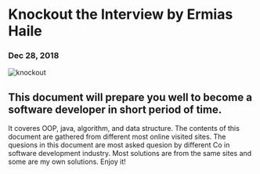 # Knockout the Interview by Ermias Haile 
### Dec 28, 2018


![knockout](https://user-images.githubusercontent.com/47591726/64498699-8b7b7100-d26a-11e9-9013-905cc627bc84.png)


## This document will prepare you well to become a software developer in short period of time. 
It coveres OOP, java, algorithm, and data structure. The contents of this document are gathered 
from different most online visited sites. The quesions in this document are most asked quesion
by different Co in software development industry. Most solutions are from the same sites and some 
are my own solutions. Enjoy it!  
